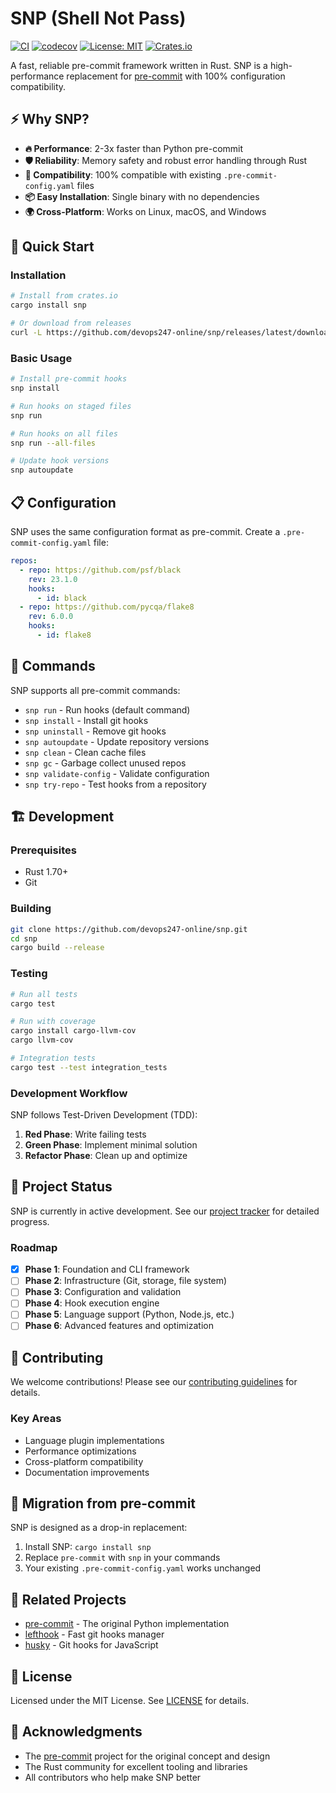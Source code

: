 # SNP (Shell Not Pass)

[![CI](https://github.com/devops247-online/snp/workflows/CI/badge.svg)](https://github.com/devops247-online/snp/actions)
[![codecov](https://codecov.io/gh/devops247-online/snp/branch/main/graph/badge.svg)](https://codecov.io/gh/devops247-online/snp)
[![License: MIT](https://img.shields.io/badge/License-MIT-yellow.svg)](https://opensource.org/licenses/MIT)
[![Crates.io](https://img.shields.io/crates/v/snp.svg)](https://crates.io/crates/snp)

A fast, reliable pre-commit framework written in Rust. SNP is a high-performance replacement for [pre-commit](https://pre-commit.com/) with 100% configuration compatibility.

## ⚡ Why SNP?

- **🔥 Performance**: 2-3x faster than Python pre-commit
- **🛡️ Reliability**: Memory safety and robust error handling through Rust
- **🔄 Compatibility**: 100% compatible with existing `.pre-commit-config.yaml` files
- **📦 Easy Installation**: Single binary with no dependencies
- **🌍 Cross-Platform**: Works on Linux, macOS, and Windows

## 🚀 Quick Start

### Installation

```bash
# Install from crates.io
cargo install snp

# Or download from releases
curl -L https://github.com/devops247-online/snp/releases/latest/download/snp-linux-x86_64.tar.gz | tar xz
```

### Basic Usage

```bash
# Install pre-commit hooks
snp install

# Run hooks on staged files
snp run

# Run hooks on all files
snp run --all-files

# Update hook versions
snp autoupdate
```

## 📋 Configuration

SNP uses the same configuration format as pre-commit. Create a `.pre-commit-config.yaml` file:

```yaml
repos:
  - repo: https://github.com/psf/black
    rev: 23.1.0
    hooks:
      - id: black
  - repo: https://github.com/pycqa/flake8
    rev: 6.0.0
    hooks:
      - id: flake8
```

## 🔧 Commands

SNP supports all pre-commit commands:

- `snp run` - Run hooks (default command)
- `snp install` - Install git hooks
- `snp uninstall` - Remove git hooks
- `snp autoupdate` - Update repository versions
- `snp clean` - Clean cache files
- `snp gc` - Garbage collect unused repos
- `snp validate-config` - Validate configuration
- `snp try-repo` - Test hooks from a repository

## 🏗️ Development

### Prerequisites

- Rust 1.70+
- Git

### Building

```bash
git clone https://github.com/devops247-online/snp.git
cd snp
cargo build --release
```

### Testing

```bash
# Run all tests
cargo test

# Run with coverage
cargo install cargo-llvm-cov
cargo llvm-cov

# Integration tests
cargo test --test integration_tests
```

### Development Workflow

SNP follows Test-Driven Development (TDD):

1. **Red Phase**: Write failing tests
2. **Green Phase**: Implement minimal solution
3. **Refactor Phase**: Clean up and optimize

## 🎯 Project Status

SNP is currently in active development. See our [project tracker](https://github.com/devops247-online/snp/issues/1) for detailed progress.

### Roadmap

- [x] **Phase 1**: Foundation and CLI framework
- [ ] **Phase 2**: Infrastructure (Git, storage, file system)
- [ ] **Phase 3**: Configuration and validation
- [ ] **Phase 4**: Hook execution engine
- [ ] **Phase 5**: Language support (Python, Node.js, etc.)
- [ ] **Phase 6**: Advanced features and optimization

## 🤝 Contributing

We welcome contributions! Please see our [contributing guidelines](CONTRIBUTING.md) for details.

### Key Areas

- Language plugin implementations
- Performance optimizations
- Cross-platform compatibility
- Documentation improvements

## 📖 Migration from pre-commit

SNP is designed as a drop-in replacement:

1. Install SNP: `cargo install snp`
2. Replace `pre-commit` with `snp` in your commands
3. Your existing `.pre-commit-config.yaml` works unchanged

## 🔗 Related Projects

- [pre-commit](https://pre-commit.com/) - The original Python implementation
- [lefthook](https://github.com/evilmartians/lefthook) - Fast git hooks manager
- [husky](https://github.com/typicode/husky) - Git hooks for JavaScript

## 📜 License

Licensed under the MIT License. See [LICENSE](LICENSE) for details.

## 🙏 Acknowledgments

- The [pre-commit](https://pre-commit.com/) project for the original concept and design
- The Rust community for excellent tooling and libraries
- All contributors who help make SNP better
